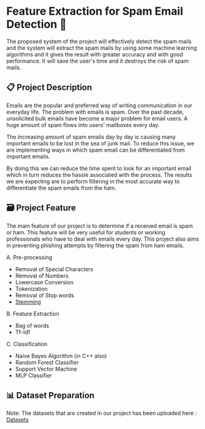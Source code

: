 # **Feature Extraction for Spam Email Detection** 📧

The proposed system of the project will effectively detect the spam mails and the system will extract the spam mails by using some machine learning algorithms and it gives the result with greater accuracy and with good performance. It will save the user's time and it destroys the risk of spam mails.

<h2 align="left">📋 <b>Project Description</b></h2>

Emails are the popular and preferred way of writing communication in our everyday life. The problem with emails is spam. Over the past decade, unsolicited bulk emails have become a major problem for email users. A huge amount of spam flows into users' mailboxes every day.

The increasing amount of spam emails day by day is causing many important emails to be lost in the sea of junk mail. To reduce this issue, we are implementing ways in which spam email can be differentiated from important emails.

By doing this we can reduce the time spent to look for an important email which in turn reduces the hassle associated with the process. The results we are expecting are to perform filtering in the most accurate way to differentiate the spam emails from the ham.

<h2 align="left">🗃️ <b>Project Feature</b></h2>

The main feature of our project is to determine if a received email is spam or ham. This feature will be very useful for students or working professionals who have to deal with emails every day. 
This project also aims in preventing phishing attempts by filtering the spam from ham emails. 

A.	Pre-processing <br>
- Removal of Special Characters <br>
- Removal of Numbers <br>
- Lowercase Conversion <br>
- Tokenization <br>
- Removal of Stop words <br>
- [Stemming](https://github.com/Blake-Madden/OleanderStemmingLibrary) <br>

B.	Feature Extraction <br>
- Bag of words <br>
- Tf-Idf <br>

C. Classification <br>
- Naive Bayes Algorithm (in C++ also)
- Random Forest Classifier
- Support Vector Machine
- MLP Classifier

<h2 align="left">📊 <b>Dataset Preparation</b></h2>

Note: The datasets that are created in our project has been uploaded here : [Datasets](https://drive.google.com/drive/folders/1rXZUdqfM7isbSdluulQhJ2wKu2ho8MDj?usp=share_link)
